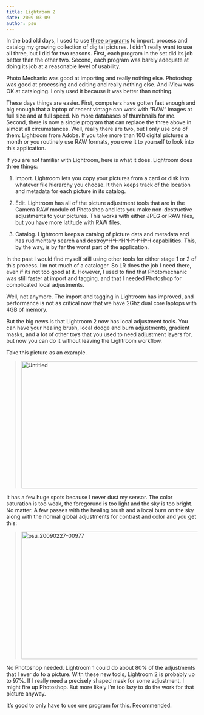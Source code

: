 ```yaml
---
title: Lightroom 2
date: 2009-03-09
author: psu
---
```


In the bad old days, I used to use <a href="./workflow-adjustments.html">three programs</a> to import, process and catalog my
growing collection of digital pictures. I didn’t really want to use all three, but I did
for two reasons. First, each program in the set did its job better than the other two.
Second, each program was barely adequate at doing its job at a reasonable level of
usability.

Photo Mechanic was good at importing and really nothing else. Photoshop was good at
processing and editing and really nothing else. And iView was OK at cataloging. I only
used it because it was better than nothing.

These days things are easier. First, computers have gotten fast enough and big enough that
a laptop of recent vintage can work with “RAW” images at full size and at full speed. No
more databases of thumbnails for me. Second, there is now a single program that can
replace the three above in almost all circumstances. Well, really there are two, but I
only use one of them: Lightroom from Adobe. If you take more than 100 digital pictures a
month or you routinely use RAW formats, you owe it to yourself to look into this
application.

If you are not familiar with Lightroom, here is what it does. Lightroom does three things:

1. Import. Lightroom lets you copy your pictures from a card or disk into whatever file
   hierarchy you choose. It then keeps track of the location and metadata for each picture
   in its catalog.

2. Edit. Lightroom has all of the picture adjustment tools that are in the Camera RAW
   module of Photoshop and lets you make non-destructive adjustments to your pictures.
   This works with either JPEG or RAW files, but you have more latitude with RAW files.

3. Catalog. Lightroom keeps a catalog of picture data and metadata and has rudimentary
   search and destroy\^H\^H\^H\^H\^H\^H\^H capabilities. This, by the way, is by far the worst part
   of the application.

In the past I would find myself still using other tools for either stage 1 or 2 of this
process. I’m not much of a cataloger. So LR does the job I need there, even if its not too
good at it. However, I used to find that Photomechanic was still faster at import and
tagging, and that I needed Photoshop for complicated local adjustments.

Well, not anymore. The import and tagging in Lightroom has improved, and performance is
not as critical now that we have 2Ghz dual core laptops with 4GB of memory.

But the big news is that Lightroom 2 now has local adjustment tools. You can have your
healing brush, local dodge and burn adjustments, gradient masks, and a lot of other toys
that you used to need adjustment layers for, but now you can do it without leaving the
Lightroom workflow.

Take this picture as an example.

> <a data-flickr-embed="true" href="https://www.flickr.com/photos/79904144@N00/3338046024/" title="Untitled"><img src="https://live.staticflickr.com/3348/3338046024_7ea2a1f04a.jpg" width="500" height="335" alt="Untitled"/></a>

It has a few huge spots because I never dust my sensor. The color saturation is too weak,
the foregorund is too light and the sky is too bright. No matter. A few passes with the
healing brush and a local burn on the sky along with the normal global adjustments for
contrast and color and you get this:

> <a data-flickr-embed="true" href="https://www.flickr.com/photos/79904144@N00/3338043848/in/photostream/" title="psu_20090227-00977"><img src="https://live.staticflickr.com/3600/3338043848_f3098ea792.jpg" width="500" height="335" alt="psu_20090227-00977"/></a>

No Photoshop needed. Lightroom 1 could do about 80% of the adjustments that I ever do to a picture. With these new tools, Lightroom 2 is probably up to 97%. If I really need a precisely shaped mask for some adjustment, I might fire up Photoshop. But more likely I’m too lazy to do the work for that picture anyway.

It’s good to only have to use one program for this. Recommended.

